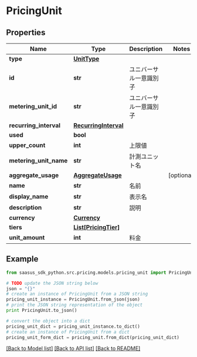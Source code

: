 # PricingUnit


## Properties

Name | Type | Description | Notes
------------ | ------------- | ------------- | -------------
**type** | [**UnitType**](UnitType.md) |  | 
**id** | **str** | ユニバーサル一意識別子 | 
**metering_unit_id** | **str** | ユニバーサル一意識別子 | 
**recurring_interval** | [**RecurringInterval**](RecurringInterval.md) |  | 
**used** | **bool** |  | 
**upper_count** | **int** | 上限値 | 
**metering_unit_name** | **str** | 計測ユニット名 | 
**aggregate_usage** | [**AggregateUsage**](AggregateUsage.md) |  | [optional] 
**name** | **str** | 名前 | 
**display_name** | **str** | 表示名 | 
**description** | **str** | 説明 | 
**currency** | [**Currency**](Currency.md) |  | 
**tiers** | [**List[PricingTier]**](PricingTier.md) |  | 
**unit_amount** | **int** | 料金 | 

## Example

```python
from saasus_sdk_python.src.pricing.models.pricing_unit import PricingUnit

# TODO update the JSON string below
json = "{}"
# create an instance of PricingUnit from a JSON string
pricing_unit_instance = PricingUnit.from_json(json)
# print the JSON string representation of the object
print PricingUnit.to_json()

# convert the object into a dict
pricing_unit_dict = pricing_unit_instance.to_dict()
# create an instance of PricingUnit from a dict
pricing_unit_form_dict = pricing_unit.from_dict(pricing_unit_dict)
```
[[Back to Model list]](../README.md#documentation-for-models) [[Back to API list]](../README.md#documentation-for-api-endpoints) [[Back to README]](../README.md)


